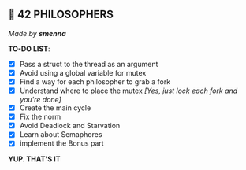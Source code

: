 ## 🧠 42 PHILOSOPHERS
*Made by **smenna***

**TO-DO LIST**:

- [x] Pass a struct to the thread as an argument
- [x] Avoid using a global variable for mutex
- [x] Find a way for each philosopher to grab a fork
- [x] Understand where to place the mutex *[Yes, just lock each fork and you're done]*
- [x] Create the main cycle
- [x] Fix the norm
- [x] Avoid Deadlock and Starvation
- [x] Learn about Semaphores
- [x] implement the Bonus part

**YUP. THAT'S IT**
